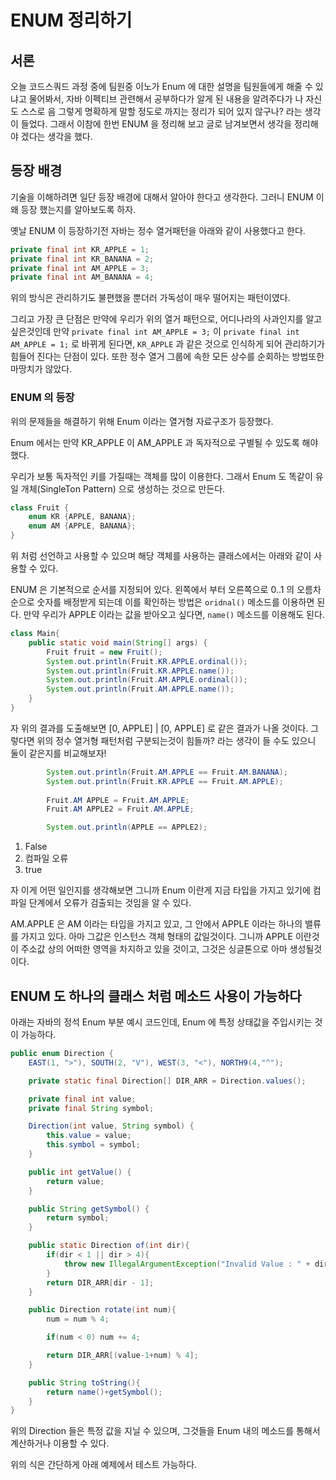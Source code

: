 # ENUM 정리하기

## 서론

오늘 코드스쿼드 과정 중에 팀원중 이노가 Enum 에 대한 설명을 팀원들에게 해줄 수 있냐고 물어봐서, 자바 이펙티브 관련해서 공부하다가 알게 된 내용을 알려주다가
나 자신도 스스로 음 그렇게 명확하게 말할 정도로 까지는 정리가 되어 있지 않구나? 라는 생각이 들었다.
그래서 이참에 한번 ENUM 을 정리해 보고 글로 남겨보면서 생각을 정리해야 겠다는 생각을 했다.

## 등장 배경

기술을 이해하려면 일단 등장 배경에 대해서 알아야 한다고 생각한다. 그러니 ENUM 이 왜 등장 했는지를 알아보도록 하자.

옛날 ENUM 이 등장하기전 자바는 정수 열거패턴을 아래와 같이 사용했다고 한다.

```java
private final int KR_APPLE = 1;
private final int KR_BANANA = 2;
private final int AM_APPLE = 3;
private final int AM_BANANA = 4;
```
위의 방식은 관리하기도 불편했을 뿐더러 가독성이 매우 떨어지는 패턴이였다.

그리고 가장 큰 단점은 만약에 우리가 위의 열거 패턴으로, 어디나라의 사과인지를 알고 싶은것인데 만약 `private final int AM_APPLE = 3;` 이
`private final int AM_APPLE = 1;` 로 바뀌게 된다면, `KR_APPLE` 과 같은 것으로 인식하게 되어 관리하기가 힘들어 진다는 단점이 있다.
또한 정수 열거 그룹에 속한 모든 상수를 순회하는 방법또한 마땅치가 않았다.

### ENUM 의 등장

위의 문제들을 해결하기 위해 Enum 이라는 열거형 자료구조가 등장했다.

Enum 에서는 만약 KR_APPLE 이 AM_APPLE 과 독자적으로 구별될 수 있도록 해야했다. 

우리가 보통 독자적인 키를 가질때는 객체를 많이 이용한다. 그래서 Enum 도 똑같이 유일 개체(SingleTon Pattern) 으로 생성하는 것으로 만든다.

```java
class Fruit {
    enum KR {APPLE, BANANA};
    enum AM {APPLE, BANANA};
}
```
위 처럼 선언하고 사용할 수 있으며 해당 객체를 사용하는 클래스에서는 아래와 같이 사용할 수 있다.

ENUM 은 기본적으로 순서를 지정되어 있다. 왼쪽에서 부터 오른쪽으로 0..1 의 오름차순으로 숫자를 배정받게 되는데 이를 확인하는 방법은
`oridnal()` 메소드를 이용하면 된다.
만약 우리가 APPLE 이라는 값을 받아오고 싶다면, `name()` 메소드를 이용해도 된다.
```java
class Main{
    public static void main(String[] args) {
        Fruit fruit = new Fruit();
        System.out.println(Fruit.KR.APPLE.ordinal());
        System.out.println(Fruit.KR.APPLE.name());
        System.out.println(Fruit.AM.APPLE.ordinal());
        System.out.println(Fruit.AM.APPLE.name());
    }
}
```
자 위의 결과를 도출해보면 [0, APPLE] | [0, APPLE] 로 같은 결과가 나올 것이다. 
그렇다면 위의 정수 열거형 패턴처럼 구분되는것이 힘들까? 라는 생각이 들 수도 있으니 둘이 같은지를 비교해보자!
```java
        System.out.println(Fruit.AM.APPLE == Fruit.AM.BANANA);
        System.out.println(Fruit.KR.APPLE == Fruit.AM.APPLE);
        
        Fruit.AM APPLE = Fruit.AM.APPLE;
        Fruit.AM APPLE2 = Fruit.AM.APPLE;

        System.out.println(APPLE == APPLE2);
```
1. False
2. 컴파일 오류
3. true

자 이게 어떤 일인지를 생각해보면 그니까 Enum 이란게 지금 타입을 가지고 있기에 컴파일 단계에서 오류가 검출되는 것임을 알 수 있다.

AM.APPLE 은 AM 이라는 타입을 가지고 있고, 그 안에서 APPLE 이라는 하나의 밸류를 가지고 있다. 
아마 그값은 인스턴스 객체 형태의 값일것이다. 그니까 APPLE 이란것이 주소값 상의 어떠한 영역을 차지하고 있을 것이고,
그것은 싱글톤으로 아마 생성될것이다.

## ENUM 도 하나의 클래스 처럼 메소드 사용이 가능하다

아래는 자바의 정석 Enum 부분 예시 코드인데, Enum 에 특정 상태값을 주입시키는 것이 가능하다.

```java
public enum Direction {
    EAST(1, ">"), SOUTH(2, "V"), WEST(3, "<"), NORTH9(4,"^");

    private static final Direction[] DIR_ARR = Direction.values();

    private final int value;
    private final String symbol;

    Direction(int value, String symbol) {
        this.value = value;
        this.symbol = symbol;
    }

    public int getValue() {
        return value;
    }

    public String getSymbol() {
        return symbol;
    }

    public static Direction of(int dir){
        if(dir < 1 || dir > 4){
            throw new IllegalArgumentException("Invalid Value : " + dir);
        }
        return DIR_ARR[dir - 1];
    }

    public Direction rotate(int num){
        num = num % 4;

        if(num < 0) num += 4;

        return DIR_ARR[(value-1+num) % 4];
    }

    public String toString(){
        return name()+getSymbol();
    }
}

```

위의 Direction 들은 특정 값을 지닐 수 있으며, 그것들을 Enum 내의 메소드를 통해서 계산하거나 이용할 수 있다.

위의 식은 간단하게 아래 예제에서 테스트 가능하다.

```java

```